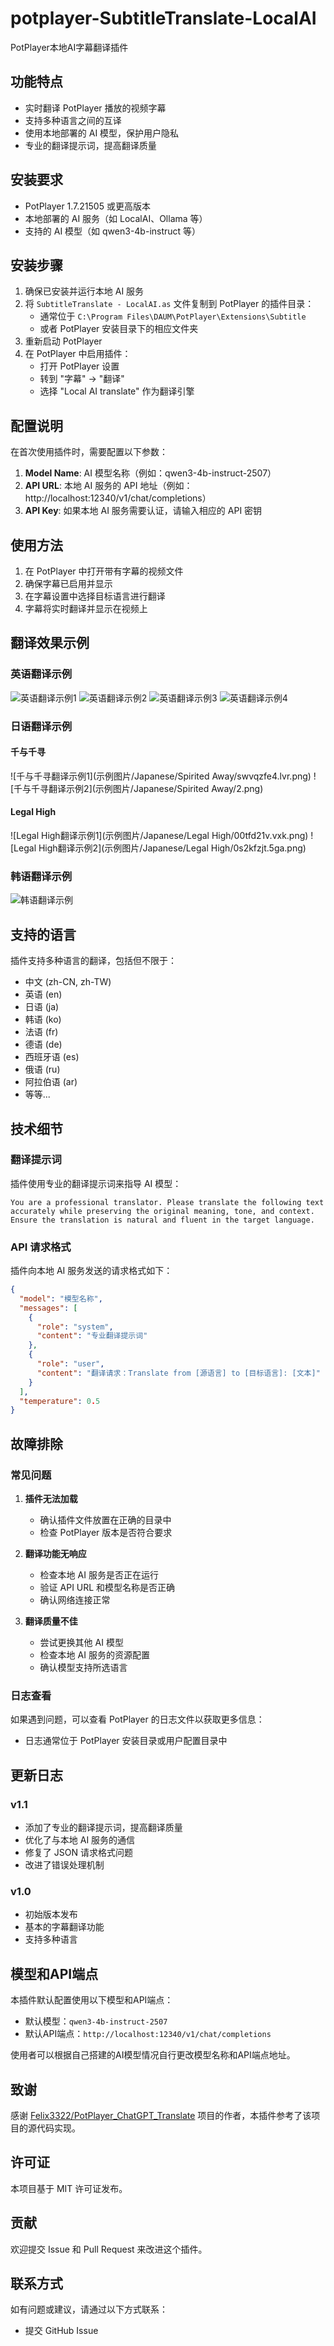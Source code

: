 # potplayer-SubtitleTranslate-LocalAI

PotPlayer本地AI字幕翻译插件

## 功能特点

- 实时翻译 PotPlayer 播放的视频字幕
- 支持多种语言之间的互译
- 使用本地部署的 AI 模型，保护用户隐私
- 专业的翻译提示词，提高翻译质量

## 安装要求

- PotPlayer 1.7.21505 或更高版本
- 本地部署的 AI 服务（如 LocalAI、Ollama 等）
- 支持的 AI 模型（如 qwen3-4b-instruct 等）

## 安装步骤

1. 确保已安装并运行本地 AI 服务
2. 将 `SubtitleTranslate - LocalAI.as` 文件复制到 PotPlayer 的插件目录：
   - 通常位于 `C:\Program Files\DAUM\PotPlayer\Extensions\Subtitle`
   - 或者 PotPlayer 安装目录下的相应文件夹
3. 重新启动 PotPlayer
4. 在 PotPlayer 中启用插件：
   - 打开 PotPlayer 设置
   - 转到 "字幕" -> "翻译"
   - 选择 "Local AI translate" 作为翻译引擎

## 配置说明

在首次使用插件时，需要配置以下参数：

1. **Model Name**: AI 模型名称（例如：qwen3-4b-instruct-2507）
2. **API URL**: 本地 AI 服务的 API 地址（例如：http://localhost:12340/v1/chat/completions）
3. **API Key**: 如果本地 AI 服务需要认证，请输入相应的 API 密钥

## 使用方法

1. 在 PotPlayer 中打开带有字幕的视频文件
2. 确保字幕已启用并显示
3. 在字幕设置中选择目标语言进行翻译
4. 字幕将实时翻译并显示在视频上

## 翻译效果示例

### 英语翻译示例

![英语翻译示例1](示例图片/English/0w4mqywc.glb.png)
![英语翻译示例2](示例图片/English/f2qxeovr.jyc.png)
![英语翻译示例3](示例图片/English/n1jjlf5t.kdr.png)
![英语翻译示例4](示例图片/English/tvc4mkzb.5az.png)

### 日语翻译示例

#### 千与千寻

![千与千寻翻译示例1](示例图片/Japanese/Spirited Away/swvqzfe4.lvr.png)
![千与千寻翻译示例2](示例图片/Japanese/Spirited Away/2.png)

#### Legal High

![Legal High翻译示例1](示例图片/Japanese/Legal High/00tfd21v.vxk.png)
![Legal High翻译示例2](示例图片/Japanese/Legal High/0s2kfzjt.5ga.png)

### 韩语翻译示例

![韩语翻译示例](示例图片/Korean/wwagqs2y.qvd.png)

## 支持的语言

插件支持多种语言的翻译，包括但不限于：

- 中文 (zh-CN, zh-TW)
- 英语 (en)
- 日语 (ja)
- 韩语 (ko)
- 法语 (fr)
- 德语 (de)
- 西班牙语 (es)
- 俄语 (ru)
- 阿拉伯语 (ar)
- 等等...

## 技术细节

### 翻译提示词

插件使用专业的翻译提示词来指导 AI 模型：

```
You are a professional translator. Please translate the following text accurately while preserving the original meaning, tone, and context. Ensure the translation is natural and fluent in the target language.
```

### API 请求格式

插件向本地 AI 服务发送的请求格式如下：

```json
{
  "model": "模型名称",
  "messages": [
    {
      "role": "system",
      "content": "专业翻译提示词"
    },
    {
      "role": "user",
      "content": "翻译请求：Translate from [源语言] to [目标语言]: [文本]"
    }
  ],
  "temperature": 0.5
}
```

## 故障排除

### 常见问题

1. **插件无法加载**
   
   - 确认插件文件放置在正确的目录中
   - 检查 PotPlayer 版本是否符合要求

2. **翻译功能无响应**
   
   - 检查本地 AI 服务是否正在运行
   - 验证 API URL 和模型名称是否正确
   - 确认网络连接正常

3. **翻译质量不佳**
   
   - 尝试更换其他 AI 模型
   - 检查本地 AI 服务的资源配置
   - 确认模型支持所选语言

### 日志查看

如果遇到问题，可以查看 PotPlayer 的日志文件以获取更多信息：

- 日志通常位于 PotPlayer 安装目录或用户配置目录中

## 更新日志

### v1.1

- 添加了专业的翻译提示词，提高翻译质量
- 优化了与本地 AI 服务的通信
- 修复了 JSON 请求格式问题
- 改进了错误处理机制

### v1.0

- 初始版本发布
- 基本的字幕翻译功能
- 支持多种语言

## 模型和API端点

本插件默认配置使用以下模型和API端点：

- 默认模型：`qwen3-4b-instruct-2507`
- 默认API端点：`http://localhost:12340/v1/chat/completions`

使用者可以根据自己搭建的AI模型情况自行更改模型名称和API端点地址。

## 致谢

感谢 [Felix3322/PotPlayer_ChatGPT_Translate](https://github.com/Felix3322/PotPlayer_ChatGPT_Translate) 项目的作者，本插件参考了该项目的源代码实现。

## 许可证

本项目基于 MIT 许可证发布。

## 贡献

欢迎提交 Issue 和 Pull Request 来改进这个插件。

## 联系方式

如有问题或建议，请通过以下方式联系：

- 提交 GitHub Issue
